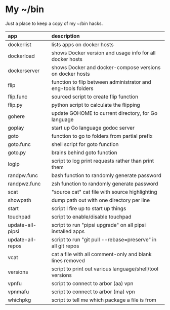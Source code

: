 # My ~/bin
Just a place to keep a copy of my ~/bin hacks.

| app | description |
|:--- |:----------- |
| dockerlist | lists apps on docker hosts |
| dockerload | shows Docker version and usage info for all docker hosts |
| dockerserver | shows Docker and docker-compose versions on docker hosts |
| flip | function to flip between administrator and eng-tools folders |
| flip.func | sourced script to create flip function |
| flip.py | python script to calculate the flipping |
| gohere | update GOHOME to current directory, for Go language |
| goplay | start up Go language godoc server |
| goto | function to go to folders from partial prefix |
| goto.func | shell script for goto function |
| goto.py | brains behind goto function |
| loglp | script to log print requests rather than print them |
| randpw.func | bash function to randomly generate password |
| randpwz.func | zsh function to randomly generate password |
| scat | "source cat" cat file with source highlighting |
| showpath | dump path out with one directory per line |
| start | script I fire up to start up things |
| touchpad | script to enable/disable touchpad |
| update-all-pipsi | script to run "pipsi upgrade" on all pipsi installed apps |
| update-all-repos | script to run "git pull --rebase=preserve" in all git repos |
| vcat | cat a file with all comment-only and blank lines removed |
| versions | script to print out various language/shell/tool versions |
| vpnfu | script to connect to arbor (aa) vpn |
| vpnmafu | script to connect to arbor (ma) vpn |
| whichpkg | script to tell me which package a file is from |